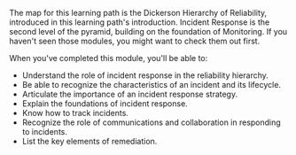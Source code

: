 The map for this learning path is the Dickerson Hierarchy of Reliability, introduced in this learning path's introduction. Incident Response is the second level of the pyramid, building on the foundation of Monitoring. If you haven't seen those modules, you might want to check them out first.

When you've completed this module, you'll be able to:

- Understand the role of incident response in the reliability hierarchy.
- Be able to recognize the characteristics of an incident and its lifecycle.
- Articulate the importance of an incident response strategy.
- Explain the foundations of incident response.
- Know how to track incidents.
- Recognize the role of communications and collaboration in responding to incidents.
- List the key elements of remediation.
